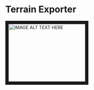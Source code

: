 # Terrain Exporter

<a href="http://www.youtube.com/watch?feature=player_embedded&v=ZxEc_ZKD7js
" target="_blank"><img src="http://img.youtube.com/vi/ZxEc_ZKD7js/0.jpg" 
alt="IMAGE ALT TEXT HERE" width="240" height="180" border="10" /></a>
